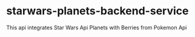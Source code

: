 # starwars-planets-backend-service
This api integrates Star Wars Api Planets with Berries from Pokemon Api

